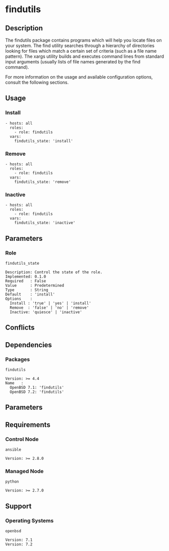 # findutils

## Description

The findutils package contains programs which will help you locate files on your
system. The find utility searches through a hierarchy of directories looking for
files which match a certain set of criteria (such as a file name pattern). The
xargs utility builds and executes command lines from standard input arguments
(usually lists of file names generated by the find command).

For more information on the usage and available configuration options,
consult the following sections.

## Usage

### Install

```
- hosts: all
  roles:
    - role: findutils
  vars:
    findutils_state: 'install'
```

### Remove

```
- hosts: all
  roles:
    - role: findutils
  vars:
    findutils_state: 'remove'
```

### Inactive

```
- hosts: all
  roles:
    - role: findutils
  vars:
    findutils_state: 'inactive'
```

## Parameters

### Role

`findutils_state`

    Description: Control the state of the role.
    Implemented: 0.1.0
    Required   : False
    Value      : Predetermined
    Type       : String
    Default    : 'install'
    Options    :
      Install : 'true' | 'yes' | 'install'
      Remove  : 'false' | 'no' | 'remove'
      Inactive: 'quiesce' | 'inactive'

## Conflicts

## Dependencies

### Packages

`findutils`

    Version: >= 4.4
    Name   :
      OpenBSD 7.1: 'findutils'
      OpenBSD 7.2: 'findutils'

## Parameters

## Requirements

### Control Node

`ansible`

    Version: >= 2.8.0

### Managed Node

`python`

    Version: >= 2.7.0

## Support

### Operating Systems

`openbsd`

    Version: 7.1
    Version: 7.2

